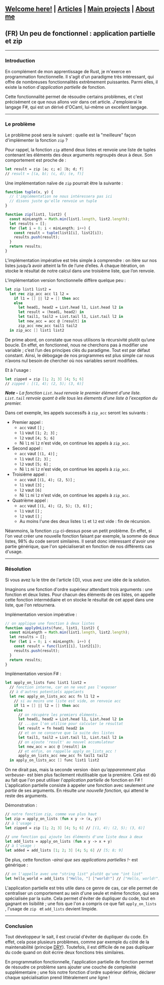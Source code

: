 ## [Welcome here!](https://vpenando.github.io) | [Articles](https://vpenando.github.io/articles.html) | [Main projects](https://vpenando.github.io/projects.html) | [About me](https://vpenando.github.io/about.html)

## (FR) Un peu de fonctionnel : application partielle et zip

---

### Introduction
En complément de mon apprentissage de Rust, je m'exerce en programmation fonctionnelle.
Il s'agit d'un paradigme très intéressant, qui offre de nombreuses fonctionnalités extrêmement puissantes.
Parmi elles, il existe la notion d'*application partielle* de fonction.

Cette fonctionnalité permet de résoudre certains problèmes, et c'est précisément ce que nous allons voir dans cet article.
J'emploierai le langage F#, qui est un dérivé d'OCaml, lui-même un excellent langage.

---

### Le problème
Le problème posé sera le suivant : quelle est la "meilleure" façon d'implémenter la fonction `zip` ?

Pour rappel, la fonction `zip` attend deux listes et renvoie une liste de tuples contenant les éléments des deux arguments regroupés deux à deux.
Son comportement est proche de :
```fsharp
let result = zip [a; c; e] [b; d; f]
// result = [(a, b); (c, d); (e, f)]
```
Une implémentation naïve de `zip` pourrait être la suivante :
```js
function tuple(x, y) {
  // l'implémentation ne nous intéressera pas ici
  // disons juste qu'elle renvoie un tuple
}

function zip(list1, list2) {
  const minLength = Math.min(list1.length, list2.length);
  let results = [];
  for (let i = 0; i < minLength; i++) {
    const result = tuple(list1[i], list2[i]);
    results.push(result);
  }
  return results;
}
```
L’implémentation impérative est très simple à comprendre : on itère sur nos listes jusqu’à avoir atteint la fin de l’une d’elles. À chaque itération, on stocke le résultat de notre calcul dans une troisième liste, que l’on renvoie.

L’implémentation version fonctionnelle diffère quelque peu :
```fsharp
let zip list1 list2 =
  let rec zip_acc acc l1 l2 =
    if l1 = [] || l2 = [] then acc
    else
      let head1, head2 = List.head l1, List.head l2 in
      let result = (head1, head2) in
      let tail1, tail2 = List.tail l1, List.tail l2 in
      let new_acc = acc @ [result] in
      zip_acc new_acc tail1 tail2
  in zip_acc [] list1 list2
```
De prime abord, on constate que nous utilisons la récursivité plutôt qu’une boucle. En effet, en fonctionnel, nous ne cherchons pas à modifier une variable ; c’est l’un des principes clés du paradigme. Tout est par défaut constant. Ainsi, le débogage de nos programmes est plus simple car nous n’avons nul besoin de chercher où nos variables seront modifiées.

Et à l'usage :
```fsharp
let zipped = zip [1; 2; 3] [4; 5; 6]
// zipped : [(1, 4); (2, 5); (3, 6)]
```
***Note -** La fonction `List.head` renvoie le premier élément d'une liste.
`List.tail` renvoie quant à elle tous les élements d'une liste à l'exception du premier.*

Dans cet exemple, les appels successifs à `zip_acc` seront les suivants :
* Premier appel :
  * `acc` vaut `[]` ;
  * `l1` vaut `[1; 2; 3]` ;
  * `l2` vaut `[4; 5; 6]`
  * Ni `l1` ni `l2` n'est vide, on continue les appels à `zip_acc`.
* Second appel :
  * `acc` vaut `[(1, 4)]` ;
  * `l1` vaut `[2; 3]` ;
  * `l2` vaut `[5; 6]` ;
  * Ni `l1` ni `l2` n'est vide, on continue les appels à `zip_acc`.
* Troisième appel :
  * `acc` vaut `[(1, 4); (2, 5)]` ;
  * `l1` vaut `[3]` ;
  * `l2` vaut `[6]`
  * Ni `l1` ni `l2` n'est vide, on continue les appels à `zip_acc`.
* Quatrième appel :
  * `acc` vaut `[(1, 4); (2, 5); (3, 6)]` ;
  * `l1` vaut `[]` ;
  * `l2` vaut `[]` ;
  * Au moins l'une des deux listes `l1` et `l2` est vide : fin de récursion.

Néanmoins, la fonction `zip` ci-dessus pose un petit problème.
En effet, si l'on veut créer une nouvelle fonction faisant par exemple, la somme de deux listes, 98% du code seront similaires.
Il serait donc intéressant d'avoir une partie générique, que l'on spécialiserait en fonction de nos différents cas d'usage.

---

### Résolution
Si vous avez lu le titre de l'article (:D), vous avez une idée de la solution.

Imaginons une fonction d'ordre supérieur attendant trois arguments : une fonction et deux listes.
Pour chacun des éléments de ces listes, on appelle cette fonction intermédiaire et on stocke le résultat de cet appel dans une liste, que l'on retournera.

Implémentation version impérative :
```js
// on applique une fonction à deux listes
function applyOnLists(func, list1, list2) {
  const minLength = Math.min(list1.length, list2.length);
  let results = [];
  for (let i = 0; i < minLength; i++) {
    const result = func(list1[i], list2[i]);
    results.push(result);
  }
  return results;
}
```
Implémentation version F# :
```fsharp
let apply_on_lists func list1 list2 =
  // fonction interne, car on ne veut pas l'exposer
  // à d'autres potentiels appelants
  let rec apply_on_lists_acc acc fn l1 l2 =
    // si au moins une liste est vide, on renvoie acc
    if l1 = [] || l2 = [] then acc
    else
      // on récupère les premiers éléments...
      let head1, head2 = List.head l1, List.head l2 in
      // ...que l'on utilise pour calculer le résultat
      let result = fn head1 head2 in
      // et on ne conserve que la suite des listes
      let tail1, tail2 = List.tail l1, List.tail l2 in
      // on ajoute 'result' au nouvel accumulateur
      let new_acc = acc @ [result] in
      // et enfin, on rappelle apply_on_lists_acc !
      apply_on_lists_acc new_acc fn tail1 tail2
  in apply_on_lists_acc [] func list1 list2
```
On ne dirait pas, mais la seconde version *-bien qu'apparemment plus verbeuse-* est bien plus facilement réutilisable que la première.
Cela est dû au fait que l'on peut utiliser l'*application partielle* de fonction en F# !
L'application partielle consiste à appeler une fonction avec seulement *une partie* de ses arguments.
En résulte *une nouvelle fonction*, qui attend le reste des arguments.

Démonstration :
```fsharp
// notre fonction zip, comme vue plus haut
let zip = apply_on_lists (fun x y -> (x, y))
// à l'usage :
let zipped = zip [1; 2; 3] [4; 5; 6] // [(1, 4); (2, 5); (3, 6)]

// une fonction qui ajoute les éléments d'une liste deux à deux
let add_lists = apply_on_lists (fun x y -> x + y)
// à l'usage :
let added = add_lists [1; 2; 3] [4; 5; 6] // [5; 8; 9]
```
De plus, cette fonction *-ainsi que ses applications partielles !-* est générique :
```fsharp
// on l'appelle avec une "string list" plutôt qu'une "int list"
let hello_world = add_lists ["Hello, "] ["world!"] // ["Hello, world!"]
```
L'application partielle est très utile dans ce genre de cas, car elle permet de centraliser un comportement au sein d'une seule et même fonction, qui sera spécialisée par la suite.
Cela permet d'éviter de dupliquer du code, tout en gagnant en lisibilité ; une fois que l'on a compris ce que fait `apply_on_lists `, l'usage de `zip ` et `add_lists` devient limpide.

---

### Conclusion
Tout développeur le sait, il est crucial d'éviter de dupliquer du code. En effet, cela pose plusieurs problèmes, comme par exemple du côté de la maintenabilité (principe [DRY](https://fr.wikipedia.org/wiki/Ne_vous_r%C3%A9p%C3%A9tez_pas)).
Toutefois, il est difficile de ne pas dupliquer du code quand on doit écrire deux fonctions très similaires.

En programmation fonctionnelle, l'application partielle de fonction permet de résoudre ce problème sans ajouter une couche de complexité supplémentaire ; une fois notre fonction d'ordre supérieur définie, déclarer chaque spécialisation prend littéralement *une* ligne !
